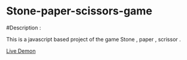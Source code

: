 # Stone-paper-scissors-game

#Description : 

This is a javascript based project of the game Stone , paper , scrissor .

[Live Demon](https://shubham277353.github.io/Stone-paper-scissors-game/)
